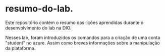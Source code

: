 # resumo-do-lab.
Este repositório contém o resumo das lições aprendidas durante o desenvolvimento do lab na DIO.

Nesses lab, foram introduzidos os comandos para a criação de uma conta "student" no azure. Assim como breves informações sobre a manipulação da plataforma. 

